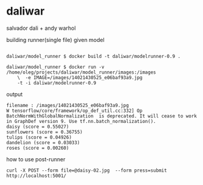 # daliwar
salvador dali + andy warhol


building runner(single file) given model
```

daliwar/model_runner $ docker build -t daliwar/modelrunner-0.9 .

daliwar/model_runner $ docker run -v /home/oleg/projects/daliwar/model_runner/images:/images
    \  -e IMAGE=/images/14021430525_e06baf93a9.jpg
    -t -i daliwar/modelrunner-0.9
```

output

```
filename : /images/14021430525_e06baf93a9.jpg
W tensorflow/core/framework/op_def_util.cc:332] Op BatchNormWithGlobalNormalization  is deprecated. It will cease to work in GraphDef version 9. Use tf.nn.batch_normalization().
daisy (score = 0.55027)
sunflowers (score = 0.36755)
tulips (score = 0.04926)
dandelion (score = 0.03033)
roses (score = 0.00260)
```

how to use post-runner
```
curl -X POST --form file=@daisy-02.jpg  --form press=submit http://localhost:5001/

```
